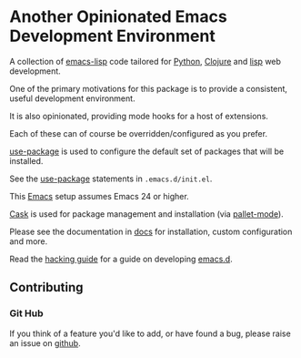 # Another Opinionated Emacs Development Environment

A collection of [emacs-lisp] code tailored for [Python], [Clojure] and
[lisp] web development.

One of the primary motivations for this package is to provide a consistent,
useful development environment.

It is also opinionated, providing mode hooks for a host of extensions.

Each of these can of course be overridden/configured as you prefer.

[use-package] is used to configure the default set of packages that will be installed.

See the [use-package] statements in ``.emacs.d/init.el``.

This [Emacs] setup assumes Emacs 24 or higher.

[Cask]  is used for package management and installation (via [pallet-mode]).

Please see the documentation in [docs] for installation, custom
configuration and more.

Read the [hacking guide] for a guide on developing [emacs.d].
   
## Contributing

### Git Hub
If you think of a feature you'd like to add, or have found a bug,
please raise an issue on [github].

[Cask]: https://github.com/cask/cask
[Clojure]: https://www.clojure.org
[Contribution guidelines]: blobs/master/CONTRIBUTING.rst
[Emacs]: https://www.gnu.org/software/emacs/
[Python]: https://www.python.org
[docs]: docs
[emacs-lisp]: https://en.wikipedia.org/wiki/Emacs_Lisp
[emacs.d]: https://github.com/mgrbyte/emacs.d
[github]: https://github.com
[hacking guide]: HACKING.md
[jedi]: https://github.com/tkf/emacs-jedi
[lisp]: https://en.wikipedia.org/wiki/Lisp_%28programming_language%29
[pallet-mode]: https://github.com/rdallasgray/pallet
[python-mode]: https://github.com/fgallina/python.el
[use-package]: https://github.com/jwiegley/use-package
